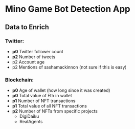 # Mino Game Bot Detection App

## Data to Enrich

### Twitter:
- **p0** Twitter follower count
- **p2** Number of tweets
- p2 Account age
- p2 Mentions of sashamackinnon (not sure if this is easy)

### Blockchain:
- **p0** Age of wallet (how long since it was created)
- **p0** Total value of Eth in wallet
- **p1** Number of NFT transactions
- **p1** Total value of all NFT transactions
- **p2** Number of NFTs from specific projects
  - DigiDaiku
  - RealAgents